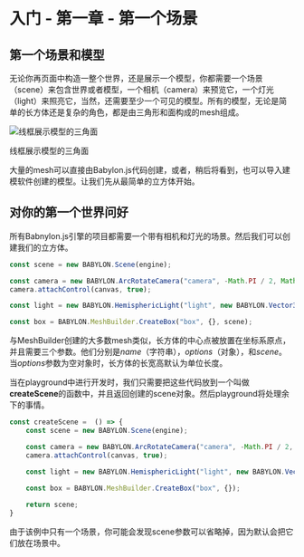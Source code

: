 入门 - 第一章 - 第一个场景
===

## 第一个场景和模型

无论你再页面中构造一整个世界，还是展示一个模型，你都需要一个场景（scene）来包含世界或者模型，一个相机（camera）来预览它，一个灯光（light）来照亮它，当然，还需要至少一个可见的模型。所有的模型，无论是简单的长方体还是复杂的角色，都是由三角形和面构成的mesh组成。

![线框展示模型的三角面](https://doc.babylonjs.com/_next/image?url=%2Fimg%2Fgetstarted%2Fwireframe.png&w=1920&q=75)

线框展示模型的三角面

大量的mesh可以直接由Babylon.js代码创建，或者，稍后将看到，也可以导入建模软件创建的模型。让我们先从最简单的立方体开始。

## 对你的第一个世界问好

所有Babnylon.js引擎的项目都需要一个带有相机和灯光的场景。然后我们可以创建我们的立方体。

````javascript
const scene = new BABYLON.Scene(engine);

const camera = new BABYLON.ArcRotateCamera("camera", -Math.PI / 2, Math.PI / 2.5, 3, new BABYLON.Vector3(0, 0, 0), scene);
camera.attachControl(canvas, true);

const light = new BABYLON.HemisphericLight("light", new BABYLON.Vector3(0, 1, 0), scene);

const box = BABYLON.MeshBuilder.CreateBox("box", {}, scene);
````

与MeshBuilder创建的大多数mesh类似，长方体的中心点被放置在坐标系原点，并且需要三个参数。他们分别是*name*（字符串），*options*（对象），和*scene*。当*options*参数为空对象时，长方体的长宽高默认为单位长度。

当在playground中进行开发时，我们只需要把这些代码放到一个叫做**createScene**的函数中，并且返回创建的scene对象。然后playground将处理余下的事情。

````javascript
const createScene =  () => {
    const scene = new BABYLON.Scene(engine);

    const camera = new BABYLON.ArcRotateCamera("camera", -Math.PI / 2, Math.PI / 2.5, 3, new BABYLON.Vector3(0, 0, 0));
    camera.attachControl(canvas, true);

    const light = new BABYLON.HemisphericLight("light", new BABYLON.Vector3(0, 1, 0));

    const box = BABYLON.MeshBuilder.CreateBox("box", {});
    
    return scene;
}
````

由于该例中只有一个场景，你可能会发现scene参数可以省略掉，因为默认会把它们放在场景中。
